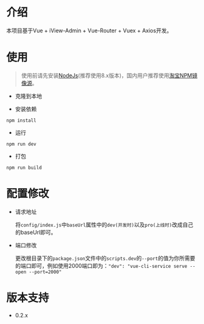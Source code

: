 # 介绍 
本项目基于Vue + iView-Admin + Vue-Router + Vuex + Axios开发。

# 使用
> 使用前请先安装[NodeJs](https://nodejs.org/zh-cn/)(推荐使用8.x版本)，国内用户推荐使用[淘宝NPM镜像源](http://npm.taobao.org/)。
- 克隆到本地

- 安装依赖
```shell
npm install
```
- 运行
```shell
npm run dev
```
- 打包
```shell
npm run build
```

# 配置修改
- 请求地址

    将`config/index.js`中`baseUrl`属性中的`dev(开发时)`以及`pro(上线时)`改成自己的baseUrl即可。
- 端口修改

    更改根目录下的`package.json`文件中的`scripts.dev`的`--port`的值为你所需要的端口即可，例如使用2000端口即为：`"dev": "vue-cli-service serve --open --port=2000"`
    
# 版本支持
  - 0.2.x
